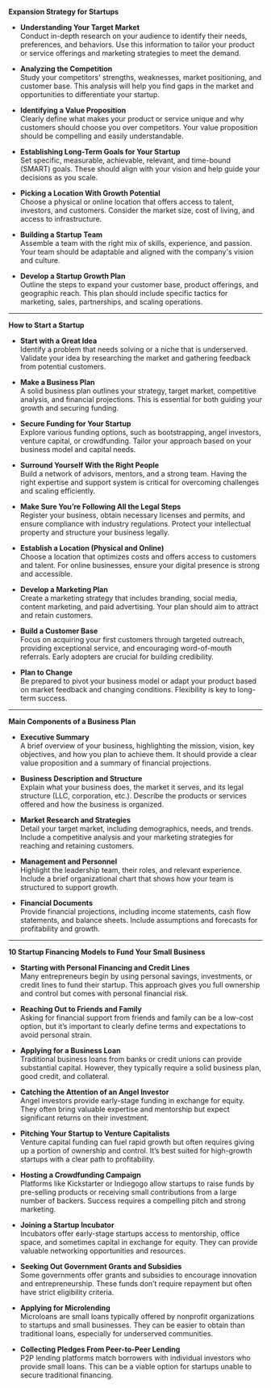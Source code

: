 **Expansion Strategy for Startups**

- **Understanding Your Target Market**  
  Conduct in-depth research on your audience to identify their needs, preferences, and behaviors. Use this information to tailor your product or service offerings and marketing strategies to meet the demand.

- **Analyzing the Competition**  
  Study your competitors' strengths, weaknesses, market positioning, and customer base. This analysis will help you find gaps in the market and opportunities to differentiate your startup.

- **Identifying a Value Proposition**  
  Clearly define what makes your product or service unique and why customers should choose you over competitors. Your value proposition should be compelling and easily understandable.

- **Establishing Long-Term Goals for Your Startup**  
  Set specific, measurable, achievable, relevant, and time-bound (SMART) goals. These should align with your vision and help guide your decisions as you scale.

- **Picking a Location With Growth Potential**  
  Choose a physical or online location that offers access to talent, investors, and customers. Consider the market size, cost of living, and access to infrastructure.

- **Building a Startup Team**  
  Assemble a team with the right mix of skills, experience, and passion. Your team should be adaptable and aligned with the company's vision and culture.

- **Develop a Startup Growth Plan**  
  Outline the steps to expand your customer base, product offerings, and geographic reach. This plan should include specific tactics for marketing, sales, partnerships, and scaling operations.

---

**How to Start a Startup**

- **Start with a Great Idea**  
  Identify a problem that needs solving or a niche that is underserved. Validate your idea by researching the market and gathering feedback from potential customers.

- **Make a Business Plan**  
  A solid business plan outlines your strategy, target market, competitive analysis, and financial projections. This is essential for both guiding your growth and securing funding.

- **Secure Funding for Your Startup**  
  Explore various funding options, such as bootstrapping, angel investors, venture capital, or crowdfunding. Tailor your approach based on your business model and capital needs.

- **Surround Yourself With the Right People**  
  Build a network of advisors, mentors, and a strong team. Having the right expertise and support system is critical for overcoming challenges and scaling efficiently.

- **Make Sure You’re Following All the Legal Steps**  
  Register your business, obtain necessary licenses and permits, and ensure compliance with industry regulations. Protect your intellectual property and structure your business legally.

- **Establish a Location (Physical and Online)**  
  Choose a location that optimizes costs and offers access to customers and talent. For online businesses, ensure your digital presence is strong and accessible.

- **Develop a Marketing Plan**  
  Create a marketing strategy that includes branding, social media, content marketing, and paid advertising. Your plan should aim to attract and retain customers.

- **Build a Customer Base**  
  Focus on acquiring your first customers through targeted outreach, providing exceptional service, and encouraging word-of-mouth referrals. Early adopters are crucial for building credibility.

- **Plan to Change**  
  Be prepared to pivot your business model or adapt your product based on market feedback and changing conditions. Flexibility is key to long-term success.

---

**Main Components of a Business Plan**

- **Executive Summary**  
  A brief overview of your business, highlighting the mission, vision, key objectives, and how you plan to achieve them. It should provide a clear value proposition and a summary of financial projections.

- **Business Description and Structure**  
  Explain what your business does, the market it serves, and its legal structure (LLC, corporation, etc.). Describe the products or services offered and how the business is organized.

- **Market Research and Strategies**  
  Detail your target market, including demographics, needs, and trends. Include a competitive analysis and your marketing strategies for reaching and retaining customers.

- **Management and Personnel**  
  Highlight the leadership team, their roles, and relevant experience. Include a brief organizational chart that shows how your team is structured to support growth.

- **Financial Documents**  
  Provide financial projections, including income statements, cash flow statements, and balance sheets. Include assumptions and forecasts for profitability and growth.

---

**10 Startup Financing Models to Fund Your Small Business**

- **Starting with Personal Financing and Credit Lines**  
  Many entrepreneurs begin by using personal savings, investments, or credit lines to fund their startup. This approach gives you full ownership and control but comes with personal financial risk.

- **Reaching Out to Friends and Family**  
  Asking for financial support from friends and family can be a low-cost option, but it’s important to clearly define terms and expectations to avoid personal strain.

- **Applying for a Business Loan**  
  Traditional business loans from banks or credit unions can provide substantial capital. However, they typically require a solid business plan, good credit, and collateral.

- **Catching the Attention of an Angel Investor**  
  Angel investors provide early-stage funding in exchange for equity. They often bring valuable expertise and mentorship but expect significant returns on their investment.

- **Pitching Your Startup to Venture Capitalists**  
  Venture capital funding can fuel rapid growth but often requires giving up a portion of ownership and control. It’s best suited for high-growth startups with a clear path to profitability.

- **Hosting a Crowdfunding Campaign**  
  Platforms like Kickstarter or Indiegogo allow startups to raise funds by pre-selling products or receiving small contributions from a large number of backers. Success requires a compelling pitch and strong marketing.

- **Joining a Startup Incubator**  
  Incubators offer early-stage startups access to mentorship, office space, and sometimes capital in exchange for equity. They can provide valuable networking opportunities and resources.

- **Seeking Out Government Grants and Subsidies**  
  Some governments offer grants and subsidies to encourage innovation and entrepreneurship. These funds don’t require repayment but often have strict eligibility criteria.

- **Applying for Microlending**  
  Microloans are small loans typically offered by nonprofit organizations to startups and small businesses. They can be easier to obtain than traditional loans, especially for underserved communities.

- **Collecting Pledges From Peer-to-Peer Lending**  
  P2P lending platforms match borrowers with individual investors who provide small loans. This can be a viable option for startups unable to secure traditional financing.

